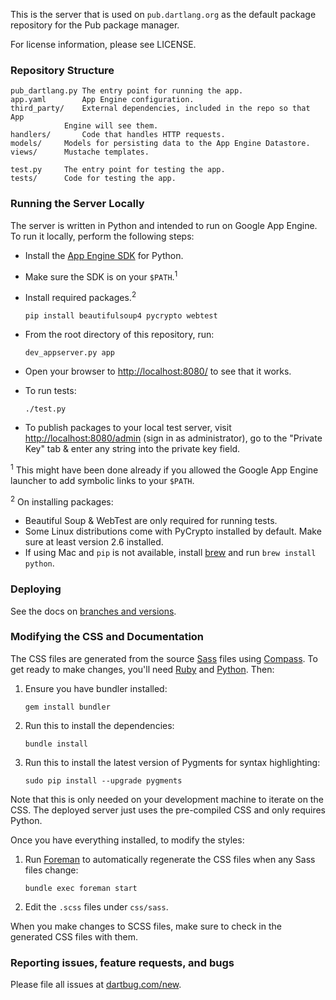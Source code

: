 This is the server that is used on `pub.dartlang.org` as the default
package repository for the Pub package manager.

For license information, please see LICENSE.

### Repository Structure

    pub_dartlang.py	The entry point for running the app.
    app.yaml		App Engine configuration.
    third_party/	External dependencies, included in the repo so that App
    			Engine will see them.
    handlers/		Code that handles HTTP requests.
    models/		Models for persisting data to the App Engine Datastore.
    views/		Mustache templates.

    test.py		The entry point for testing the app.
    tests/		Code for testing the app.

### Running the Server Locally

The server is written in Python and intended to run on Google App Engine. To run
it locally, perform the following steps:

  * Install the [App Engine SDK][] for Python.
  * Make sure the SDK is on your `$PATH`.<sup>1</sup>
  * Install required packages.<sup>2</sup>

        pip install beautifulsoup4 pycrypto webtest

  * From the root directory of this repository, run:

        dev_appserver.py app

[app engine sdk]: https://developers.google.com/appengine/downloads

  * Open your browser to <http://localhost:8080/> to see that it works.

  * To run tests:

        ./test.py

  * To publish packages to your local test server, visit <http://localhost:8080/admin>
    (sign in as administrator), go to the "Private Key" tab & enter any string
    into the private key field.

<sup>1</sup> This might have been done already if you allowed the Google App
             Engine launcher to add symbolic links to your `$PATH`.

<sup>2</sup> On installing packages:
* Beautiful Soup & WebTest are only required for running tests.
* Some Linux distributions come with PyCrypto installed by default.  Make sure
  at least version 2.6 installed.
* If using Mac and `pip` is not available, install [brew](http://brew.sh) and
  run `brew install python`.

### Deploying

See the docs on [branches and versions][].

[branches and versions]: https://github.com/dart-lang/pub-dartlang/wiki/Branches-and-Versions

### Modifying the CSS and Documentation

The CSS files are generated from the source [Sass][] files using [Compass][].
To get ready to make changes, you'll need [Ruby][] and [Python][]. Then:

[ruby]: http://ruby-lang.org
[python]: http://python.org
[sass]: http://sass-lang.com
[compass]: http://compass-style.org

 1. Ensure you have bundler installed:

        gem install bundler

 2. Run this to install the dependencies:

        bundle install

 3. Run this to install the latest version of Pygments for syntax highlighting:

        sudo pip install --upgrade pygments

Note that this is only needed on your development machine to iterate on the CSS. The deployed server just uses the pre-compiled CSS and only requires Python.

Once you have everything installed, to modify the styles:

 1. Run [Foreman][] to automatically regenerate the CSS files when any Sass
    files change:

        bundle exec foreman start

 1. Edit the `.scss` files under `css/sass`.

[foreman]: http://ddollar.github.com/foreman/

When you make changes to SCSS files, make sure to check in the generated CSS
files with them.

### Reporting issues, feature requests, and bugs

Please file all issues at [dartbug.com/new](http://dartbug.com/new).
